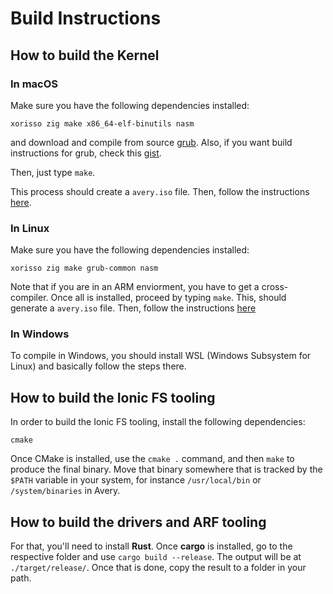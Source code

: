 # Build Instructions

## How to build the Kernel

### In macOS

Make sure you have the following dependencies installed:

```
xorisso zig make x86_64-elf-binutils nasm
```

and download and compile from source [grub](https://git.savannah.gnu.org/git/grub.git). Also, if you want build instructions for grub, check this [gist](https://gist.github.com/emkay/a1214c753e8c975d95b4).

Then, just type `make`.

This process should create a `avery.iso` file. Then, follow the instructions [here](./RUN.md).

### In Linux

Make sure you have the following dependencies installed:

```
xorisso zig make grub-common nasm
```

Note that if you are in an ARM enviorment, you have to get a cross-compiler. Once all is installed, proceed by typing `make`. This, should generate a `avery.iso` file. Then, follow the instructions [here](./RUN.md)

### In Windows

To compile in Windows, you should install WSL (Windows Subsystem for Linux) and basically follow the steps there.

## How to build the Ionic FS tooling

In order to build the Ionic FS tooling, install the following dependencies:

```
cmake
```

Once CMake is installed, use the `cmake .` command, and then `make` to produce the final binary. Move that binary somewhere that is tracked by the `$PATH` variable in your system, for instance `/usr/local/bin` or `/system/binaries` in Avery.

## How to build the drivers and ARF tooling

For that, you'll need to install **Rust**. Once **cargo** is installed, go to the respective folder and use `cargo build --release`. The output will be at `./target/release/`. Once that is done, copy the result to a folder in your path.

